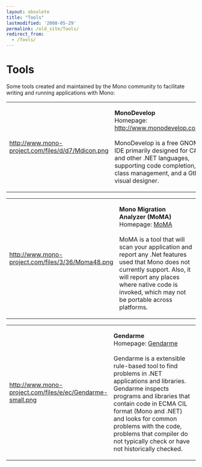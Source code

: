 ```yaml
---
layout: obsolete
title: "Tools"
lastmodified: '2008-05-29'
permalink: /old_site/Tools/
redirect_from:
  - /Tools/
---
```


Tools
=====

Some tools created and maintained by the Mono community to facilitate writing and running applications with Mono:

<table>
<col width="50%" />
<col width="50%" />
<tbody>
<tr class="odd">
<td align="left"><a href="{{ site.github.url }}/files/d/d7/Mdicon.png">http://www.mono-project.com/files/d/d7/Mdicon.png</a></td>
<td align="left"><p><strong>MonoDevelop</strong><br /> Homepage: <a href="http://www.monodevelop.com/">http://www.monodevelop.com/</a> <br /><br /> MonoDevelop is a free GNOME IDE primarily designed for C# and other .NET languages, supporting code completion, class management, and a Gtk# visual designer.</p></td>
</tr>
</tbody>
</table>

<table>
<col width="50%" />
<col width="50%" />
<tbody>
<tr class="odd">
<td align="left"><a href="{{ site.github.url }}/files/3/36/Moma48.png">http://www.mono-project.com/files/3/36/Moma48.png</a></td>
<td align="left"><p><strong>Mono Migration Analyzer (MoMA)</strong><br /> Homepage: <a href="{{ site.github.url }}/old_site/MoMA" title="MoMA">MoMA</a> <br /><br /> MoMA is a tool that will scan your application and report any .Net features used that Mono does not currently support. Also, it will report any places where native code is invoked, which may not be portable across platforms.</p></td>
</tr>
</tbody>
</table>

<table>
<col width="50%" />
<col width="50%" />
<tbody>
<tr class="odd">
<td align="left"><a href="{{ site.github.url }}/files/e/ec/Gendarme-small.png">http://www.mono-project.com/files/e/ec/Gendarme-small.png</a></td>
<td align="left"><p><strong>Gendarme</strong><br /> Homepage: <a href="{{ site.github.url }}/old_site/Gendarme" title="Gendarme">Gendarme</a> <br /><br /> Gendarme is a extensible rule-based tool to find problems in .NET applications and libraries. Gendarme inspects programs and libraries that contain code in ECMA CIL format (Mono and .NET) and looks for common problems with the code, problems that compiler do not typically check or have not historically checked.</p></td>
</tr>
</tbody>
</table>



